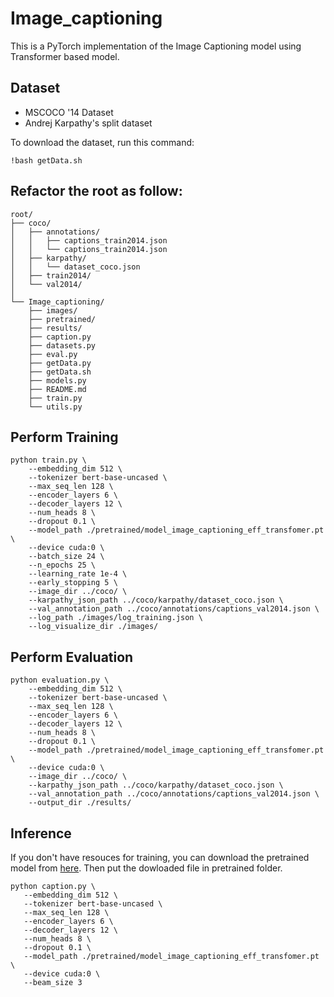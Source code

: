 # Image_captioning
This is a PyTorch implementation of the Image Captioning model using Transformer based model.
## Dataset
* MSCOCO '14 Dataset
* Andrej Karpathy's split dataset 

To download the dataset, run this command:
```
!bash getData.sh
```
## Refactor the root as follow:
```
root/
├── coco/
│   ├── annotations/
│   │   ├── captions_train2014.json
│   │   └── captions_train2014.json
│   ├── karpathy/
│   │   └── dataset_coco.json
│   ├── train2014/
│   └── val2014/
│
└── Image_captioning/ 
    ├── images/
    ├── pretrained/
    ├── results/
    ├── caption.py
    ├── datasets.py
    ├── eval.py
    ├── getData.py
    ├── getData.sh
    ├── models.py
    ├── README.md
    ├── train.py
    └── utils.py
```
## Perform Training
```
python train.py \
    --embedding_dim 512 \
    --tokenizer bert-base-uncased \
    --max_seq_len 128 \
    --encoder_layers 6 \
    --decoder_layers 12 \
    --num_heads 8 \
    --dropout 0.1 \
    --model_path ./pretrained/model_image_captioning_eff_transfomer.pt \
    --device cuda:0 \
    --batch_size 24 \
    --n_epochs 25 \
    --learning_rate 1e-4 \
    --early_stopping 5 \
    --image_dir ../coco/ \
    --karpathy_json_path ../coco/karpathy/dataset_coco.json \
    --val_annotation_path ../coco/annotations/captions_val2014.json \
    --log_path ./images/log_training.json \
    --log_visualize_dir ./images/

```
## Perform Evaluation
```
python evaluation.py \
    --embedding_dim 512 \
    --tokenizer bert-base-uncased \
    --max_seq_len 128 \
    --encoder_layers 6 \
    --decoder_layers 12 \
    --num_heads 8 \
    --dropout 0.1 \
    --model_path ./pretrained/model_image_captioning_eff_transfomer.pt \
    --device cuda:0 \
    --image_dir ../coco/ \
    --karpathy_json_path ../coco/karpathy/dataset_coco.json \
    --val_annotation_path ../coco/annotations/captions_val2014.json \
    --output_dir ./results/
```
## Inference 
 If you don't have resouces for training, you can download the pretrained model from [here](https://drive.google.com/file/d/1Qdo8ab9Ux-6jH5RMn4CBLHGYfQMuWQNb/view). Then put the dowloaded file in pretrained folder.
 ```
 python caption.py \
    --embedding_dim 512 \
    --tokenizer bert-base-uncased \
    --max_seq_len 128 \
    --encoder_layers 6 \
    --decoder_layers 12 \
    --num_heads 8 \
    --dropout 0.1 \
    --model_path ./pretrained/model_image_captioning_eff_transfomer.pt \
    --device cuda:0 \
    --beam_size 3 
 ```


